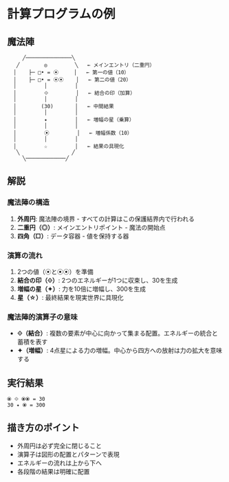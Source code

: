 # 計算プログラムの例

## 魔法陣

```
     ╱───────────────╲
   ╱        ◎         ╲   ← メインエントリ（二重円）
  │    ├─ □• = ⦿     │   ← 第一の値（10）
  │    ├─ □• = ⦿⦿    │   ← 第二の値（20）
  │         │         │
  │         ⟐         │   ← 結合の印（加算）
  │         │         │
  │        (30)       │   ← 中間結果
  │         │         │
  │         ✦         │   ← 増幅の星（乗算）
  │         │         │
  │         ⦿         │   ← 増幅係数（10）
  │         │         │
  │         ☆         │   ← 結果の具現化
   ╲                 ╱
     ╲─────────────╱
```

## 解説

### 魔法陣の構造
1. **外周円**: 魔法陣の境界 - すべての計算はこの保護結界内で行われる
2. **二重円（◎）**: メインエントリポイント - 魔法の開始点
3. **四角（□）**: データ容器 - 値を保持する器

### 演算の流れ
1. 2つの値（⦿と⦿⦿）を準備
2. **結合の印（⟐）**: 2つのエネルギーが1つに収束し、30を生成
3. **増幅の星（✦）**: 力を10倍に増幅し、300を生成
4. **星（☆）**: 最終結果を現実世界に具現化

### 魔法陣的演算子の意味
- **⟐（結合）**: 複数の要素が中心に向かって集まる配置。エネルギーの統合と蓄積を表す
- **✦（増幅）**: 4点星による力の増幅。中心から四方への放射は力の拡大を意味する

## 実行結果

```
⦿ ⟐ ⦿⦿ = 30
30 ✦ ⦿ = 300
```

## 描き方のポイント

- 外周円は必ず完全に閉じること
- 演算子は図形の配置とパターンで表現
- エネルギーの流れは上から下へ
- 各段階の結果は明確に配置